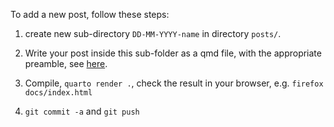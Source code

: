 To add a new post, follow these steps: 

1. create new sub-directory `DD-MM-YYYY-name` in directory `posts/`.

2. Write your post inside this sub-folder as a qmd file, with the appropriate preamble,
  see [here](https://quarto.org/docs/websites/website-blog.html#posts-directory).

3. Compile, `quarto render .`, check the result in your browser, e.g. `firefox docs/index.html`

4. `git commit -a` and `git push`
